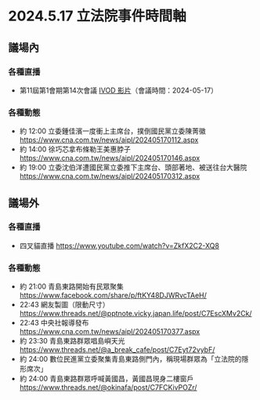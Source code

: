 # 2024.5.17 立法院事件時間軸

## 議場內

### 各種直播
-  第11屆第1會期第14次會議 [IVOD 影片](https://ivod.ly.gov.tw/Play/Full/1M/15925)（會議時間：2024-05-17）

### 各種動態
- 約 12:00 立委鍾佳濱一度衝上主席台，撲倒國民黨立委陳菁徽 https://www.cna.com.tw/news/aipl/202405170112.aspx
- 約 14:00 徐巧芯拿布條勒王美惠脖子 https://www.cna.com.tw/news/aipl/202405170146.aspx
- 約 19:00 立委沈伯洋遭國民黨立委推下主席台、頭部著地、被送往台大醫院 https://www.cna.com.tw/news/aipl/202405170312.aspx

## 議場外

### 各種直播
- 四叉貓直播 https://www.youtube.com/watch?v=ZkfX2C2-XQ8

### 各種動態
- 約 21:00 青島東路開始有民眾聚集 https://www.facebook.com/share/p/ftKY48DJWRvcTAeH/
- 22:43 網友製圖（限動尺寸） https://www.threads.net/@pptnote.vicky.japan.life/post/C7EscXMv2Ck/
- 22:43 中央社報導發布 https://www.cna.com.tw/news/aipl/202405170377.aspx
- 約 23:30 青島東路群眾唱島嶼天光 https://www.threads.net/@a_break_cafe/post/C7Eyt72vybF/
- 約 24:00 數位民進黨立委聚集青島東路側門內，稱現場群眾為「立法院的隱形席次」
- 約 24:00 青島東路群眾呼喊黃國昌，黃國昌現身二樓窗戶 https://www.threads.net/@okinafa/post/C7FCKivPOZr/

